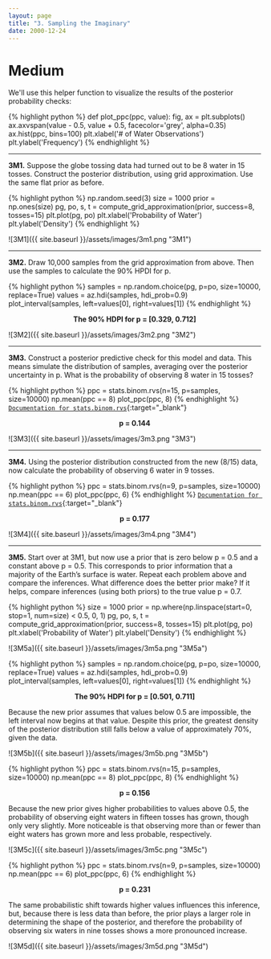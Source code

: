 ```yaml
---
layout: page
title: "3. Sampling the Imaginary"
date: 2000-12-24
---
```


# Medium

We'll use this helper function to visualize the results of the posterior probability checks:

{% highlight python %}
def plot_ppc(ppc, value):
    fig, ax = plt.subplots()
    ax.axvspan(value - 0.5, value + 0.5, facecolor='grey', alpha=0.35)
    ax.hist(ppc, bins=100)
    plt.xlabel('# of Water Observations')
    plt.ylabel('Frequency')
{% endhighlight %}

<hr>

**3M1.** Suppose the globe tossing data had turned out to be 8 water in 15 tosses. Construct the posterior distribution, using grid approximation. Use the same flat prior as before.

{% highlight python %}
np.random.seed(3)
size = 1000
prior = np.ones(size)
pg, po, s, t = compute_grid_approximation(prior, success=8, tosses=15)
plt.plot(pg, po)
plt.xlabel('Probability of Water')
plt.ylabel('Density')
{% endhighlight %}

![3M1]({{ site.baseurl }}/assets/images/3m1.png "3M1")

<hr>

**3M2.** Draw 10,000 samples from the grid approximation from above. Then use the samples to calculate the 90% HPDI for p.

{% highlight python %}
samples = np.random.choice(pg, p=po, size=10000, replace=True)
values = az.hdi(samples, hdi_prob=0.9)
plot_interval(samples, left=values[0], right=values[1])
{% endhighlight %}

**<center>The 90% HDPI for p = [0.329, 0.712]</center>**

![3M2]({{ site.baseurl }}/assets/images/3m2.png "3M2")

<hr>

**3M3.** Construct a posterior predictive check for this model and data. This means simulate the distribution of samples, averaging over the posterior uncertainty in p. What is the probability of observing 8 water in 15 tosses?

{% highlight python %}
ppc = stats.binom.rvs(n=15, p=samples, size=10000)
np.mean(ppc == 8)
plot_ppc(ppc, 8)
{% endhighlight %}
[`Documentation for stats.binom.rvs`](https://docs.scipy.org/doc/scipy/reference/generated/scipy.stats.binom.html){:target="_blank"}

**<center>p = 0.144</center>**

![3M3]({{ site.baseurl }}/assets/images/3m3.png "3M3")

<hr>

**3M4.** Using the posterior distribution constructed from the new (8/15) data, now calculate the probability of observing 6 water in 9 tosses.

{% highlight python %}
ppc = stats.binom.rvs(n=9, p=samples, size=10000)
np.mean(ppc == 6)
plot_ppc(ppc, 6)
{% endhighlight %}
[`Documentation for stats.binom.rvs`](https://numpy.org/doc/stable/reference/generated/numpy.percentile.html){:target="_blank"}

**<center>p = 0.177</center>**

![3M4]({{ site.baseurl }}/assets/images/3m4.png "3M4")

<hr>

**3M5.** Start over at 3M1, but now use a prior that is zero below p = 0.5 and a constant above p = 0.5. This corresponds to prior information that a majority of the Earth’s surface is water. Repeat each problem above and compare the inferences. What difference does the better prior make? If it helps, compare inferences (using both priors) to the true value p = 0.7.

{% highlight python %}
size = 1000
prior = np.where(np.linspace(start=0, stop=1, num=size) < 0.5, 0, 1)
pg, po, s, t = compute_grid_approximation(prior, success=8, tosses=15)
plt.plot(pg, po)
plt.xlabel('Probability of Water')
plt.ylabel('Density')
{% endhighlight %}

![3M5a]({{ site.baseurl }}/assets/images/3m5a.png "3M5a")

{% highlight python %}
samples = np.random.choice(pg, p=po, size=10000, replace=True)
values = az.hdi(samples, hdi_prob=0.9)
plot_interval(samples, left=values[0], right=values[1])
{% endhighlight %}

**<center>The 90% HDPI for p = [0.501, 0.711]</center>**

Because the new prior assumes that values below 0.5 are impossible, the left interval now begins at that value. Despite this prior, the greatest density of the posterior distribution still falls below a value of approximately 70%, given the data.

![3M5b]({{ site.baseurl }}/assets/images/3m5b.png "3M5b")

{% highlight python %}
ppc = stats.binom.rvs(n=15, p=samples, size=10000)
np.mean(ppc == 8)
plot_ppc(ppc, 8)
{% endhighlight %}

**<center>p = 0.156</center>**

Because the new prior gives higher probabilities to values above 0.5, the probability of observing eight waters in fifteen tosses has grown, though only very slightly. More noticeable is that observing more than or fewer than eight waters has grown more and less probable, respectively.

![3M5c]({{ site.baseurl }}/assets/images/3m5c.png "3M5c")

{% highlight python %}
ppc = stats.binom.rvs(n=9, p=samples, size=10000)
np.mean(ppc == 6)
plot_ppc(ppc, 6)
{% endhighlight %}

**<center>p = 0.231</center>**

The same probabilistic shift towards higher values influences this inference, but, because there is less data than before, the prior plays a larger role in determining the shape of the posterior, and therefore the probability of observing six waters in nine tosses shows a more pronounced increase.

![3M5d]({{ site.baseurl }}/assets/images/3m5d.png "3M5d")


